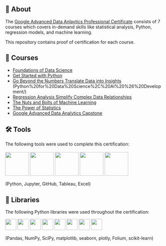 


## 📄 About
The <a href="https://www.coursera.org/professional-certificates/google-advanced-data-analytics?">Google Advanced Data Anlaytics Professional Certificate</a> consists of 7 courses which covers in-demand skills like statistical analysis, Python, regression models, and machine learning.

This repository contains proof of certification for each course.



## 📑 Courses
- [Foundations of Data Science](Foundations%20of%20Data%20Science/)
- [Get Started with Python](Get%20Started%20with%20Python/)
- [Go Beyond the Numbers Translate Data into Insights](Go%20Beyond%20the%20Numbers%20Translate%20Data%20into%20Insights/)
(Python%20for%20Data%20Science%2C%20AI%20%26%20Development/)
- [Regression Analysis Simplify Complex Data Relationships](Regression%20Analysis%20Simplify%20Complex%20Data%20Relationships/)
- [The Nuts and Bolts of Machine Learning](The%20Nuts%20and%20Bolts%20of%20Machine%20Learning/)
- [The Power of Statistics](The%20Power%20of%20Statistics/)
- [Google Advanced Data Analytics Capstone](Google%20Advanced%20Data%20Analytics%20Capstone/)




## 🛠️ Tools
The following tools were used to complete this certification: <br> <br>
  <img src="https://user-images.githubusercontent.com/84391594/152705364-f16bb223-41aa-4510-8113-51171dfe9953.png" height="75">
  <img src="https://user-images.githubusercontent.com/84391594/152705271-083f8784-b3c9-4065-9733-ea3fa8ad5a7a.png" height="75">
  <img src="https://user-images.githubusercontent.com/84391594/152705273-adffe1bf-b509-44d0-b3ac-671cce5071df.svg" height="75">
  <img src="https://billigence.com/wp-content/uploads/2022/08/2-1024x1024.png" height="75">
  <img src="https://upload.wikimedia.org/wikipedia/commons/thumb/3/34/Microsoft_Office_Excel_%282019%E2%80%93present%29.svg/800px-Microsoft_Office_Excel_%282019%E2%80%93present%29.svg.png" height="75">
  
</p>
(Python, Jupyter, GitHub, Tableau, Excel)

## 📖 Libraries
The following Python libraries were used throughout the certification: <br> 
<p align="left">
  <img  src="https://user-images.githubusercontent.com/84391594/152706127-ce41990f-2588-472a-b5df-6b403a5947e6.png" height="35">
  <img  src="https://user-images.githubusercontent.com/84391594/152706130-5577011e-ecb3-47aa-af73-f6bd1bda05bc.png" height="35">
  <img  src="https://user-images.githubusercontent.com/84391594/152706132-5939da7e-7d1e-43b8-9c46-2d3fe5198dda.png" height="35">
  <img  src="https://user-images.githubusercontent.com/84391594/152706135-85cdd35e-922a-414a-a198-c670fbf8fb25.svg" height="35">
  <img  src="https://user-images.githubusercontent.com/84391594/152706148-36f27f03-1967-45d1-82d8-f6c149c6f21c.svg" height="35">
  <img  src="https://user-images.githubusercontent.com/84391594/152706211-7966848a-a2e1-4c4a-bc08-594a4ca6ff07.png" height="35">
  <img  src="https://user-images.githubusercontent.com/84391594/152706214-d018bc5e-1477-4de2-94d7-5c0886e0477d.png" height="35">
  <img  src="https://user-images.githubusercontent.com/84391594/152706217-c0cfd9d8-22ad-4c3b-9ac7-70a6cf2799f7.png" height="35"> <br>
  
</p>
(Pandas, NumPy, SciPy, matplotlib, seaborn, plotly, Folium, scikit-learn)


